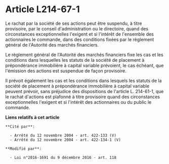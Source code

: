# Article L214-67-1

Le rachat par la société de ses actions peut être suspendu, à titre provisoire, par le conseil d'administration ou le
directoire, quand des circonstances exceptionnelles l'exigent et si l'intérêt de l'ensemble des actionnaires le commande,
dans des conditions fixées par le règlement général de l'Autorité des marchés financiers. 

Le règlement général de l'Autorité des marchés financiers fixe les cas et les conditions dans lesquelles les statuts de la
société de placement à prépondérance immobilière à capital variable prévoient, le cas échéant, que l'émission des actions est
suspendue de façon provisoire. 

Il prévoit également les cas et les conditions dans lesquels les statuts de la société de placement à prépondérance
immobilière à capital variable peuvent prévoir, sans préjudice des dispositions de l'article L. 214-61-1, que le rachat
d'actions est plafonné à titre provisoire quand des circonstances exceptionnelles l'exigent et si l'intérêt des actionnaires
ou du public le commande.

**Liens relatifs à cet article**

	**Cité par**:

	  - Arrêté du 12 novembre 2004 - art. 422-133 (V)
	  - Arrêté du 12 novembre 2004 - art. 422-134-1 (V)

	**Modifié par**:

	  - Loi n°2016-1691 du 9 décembre 2016 - art. 118
